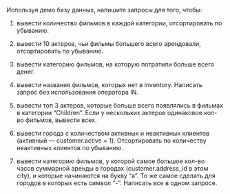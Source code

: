 Используя демо базу данных, напишите запросы для того, чтобы:

1. вывести количество фильмов в каждой категории, отсортировать по убыванию.

2. вывести 10 актеров, чьи фильмы большего всего арендовали, отсортировать по убыванию.

3. вывести категорию фильмов, на которую потратили больше всего денег.

4. вывести названия фильмов, которых нет в inventory. Написать запрос без использования оператора IN.

5. вывести топ 3 актеров, которые больше всего появлялись в фильмах в категории “Children”. Если у нескольких актеров одинаковое кол-во фильмов, вывести всех.

6. вывести города с количеством активных и неактивных клиентов (активный — customer.active = 1). Отсортировать по количеству неактивных клиентов по убыванию.

7. вывести категорию фильмов, у которой самое большое кол-во часов суммарной аренды в городах (customer.address_id в этом city), и которые начинаются на букву “a”. То же самое сделать для городов в которых есть символ “-”. Написать все в одном запросе.